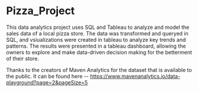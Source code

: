 # Pizza_Project
This data analytics project uses SQL and Tableau to analyze and model the sales data of a local pizza store. The data was transformed and queryed in SQL, and vsiualizations were
created in tableau to analyze key trends and patterns. The results were presented in a tableau dashboard, allowing the owners to explore and make data-driven decision making for
the betterment of their store. 

Thanks to the creators of Maven Analytics for the dataset that is available to the public. It can be found here --
https://www.mavenanalytics.io/data-playground?page=2&pageSize=5
